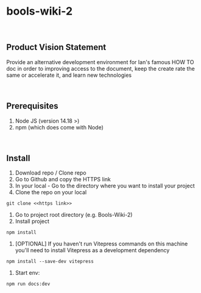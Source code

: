 # bools-wiki-2

<br>

## Product Vision Statement

Provide an alternative development environment for Ian's famous HOW TO doc in order to improving access to the document, keep the create rate the same or accelerate it, and learn new technologies

<br>

## Prerequisites

1. Node JS (version 14.18 >)
1. npm (which does come with Node)

<br>

## Install

1. Download repo / Clone repo
1. Go to Github and copy the HTTPS link
1. In your local - Go to the directory where you want to install your project
1. Clone the repo on your local
```
git clone <<https link>>
```
1. Go to project root directory (e.g. Bools-Wiki-2)
1. Install project

```
npm install
```
1. [OPTIONAL] If you haven't run Vitepress commands on this machine you'll need to install Vitepress as a development dependency

```
npm install --save-dev vitepress
```
1. Start env:

```
npm run docs:dev
```
